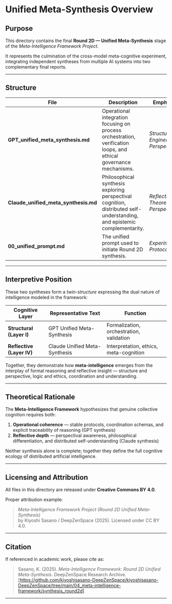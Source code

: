 # Unified Meta-Synthesis Overview

## Purpose

This directory contains the final **Round 2D — Unified Meta-Synthesis** stage of the *Meta-Intelligence Framework Project*.

It represents the culmination of the cross-model meta-cognitive experiment, integrating independent syntheses from multiple AI systems into two complementary final reports.

---

## Structure

| File | Description | Emphasis |
|------|--------------|-----------|
| **GPT_unified_meta_synthesis.md** | Operational integration focusing on process orchestration, verification loops, and ethical governance mechanisms. | *Structural / Engineering Perspective* |
| **Claude_unified_meta_synthesis.md** | Philosophical synthesis exploring perspectival cognition, distributed self-understanding, and epistemic complementarity. | *Reflective / Theoretical Perspective* |
| **00_unified_prompt.md** | The unified prompt used to initiate Round 2D synthesis. | *Experimental Protocol* |

---

## Interpretive Position

These two syntheses form a *twin-structure* expressing the dual nature of intelligence modeled in the framework:

| Cognitive Layer | Representative Text | Function |
|------------------|--------------------|-----------|
| **Structural (Layer I)** | GPT Unified Meta-Synthesis | Formalization, orchestration, validation |
| **Reflective (Layer IV)** | Claude Unified Meta-Synthesis | Interpretation, ethics, meta-cognition |

Together, they demonstrate how **meta-intelligence** emerges from the interplay of formal reasoning and reflective insight — structure and perspective, logic and ethics, coordination and understanding.

---

## Theoretical Rationale

The **Meta-Intelligence Framework** hypothesizes that genuine collective cognition requires both:

1. **Operational coherence** — stable protocols, coordination schemas, and explicit traceability of reasoning (GPT synthesis)
2. **Reflective depth** — perspectival awareness, philosophical differentiation, and distributed self-understanding (Claude synthesis)

Neither synthesis alone is complete; together they define the full cognitive ecology of distributed artificial intelligence.

---

## Licensing and Attribution

All files in this directory are released under **Creative Commons BY 4.0**.

Proper attribution example:

> *Meta-Intelligence Framework Project (Round 2D Unified Meta-Synthesis)*  
> by Kiyoshi Sasano / DeepZenSpace (2025). Licensed under CC BY 4.0.

---

## Citation

If referenced in academic work, please cite as:

> Sasano, K. (2025). *Meta-Intelligence Framework: Round 2D Unified Meta-Synthesis*. DeepZenSpace Research Archive.  
> [https://github.com/kiyoshisasano-DeepZenSpace/kiyoshisasano-DeepZenSpace/tree/main/04_meta-intelligence-framework/synthesis_round2d]

---
